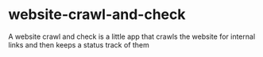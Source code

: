 # website-crawl-and-check
A website crawl and check is a little app that crawls the website for internal links and then keeps a status track of them
